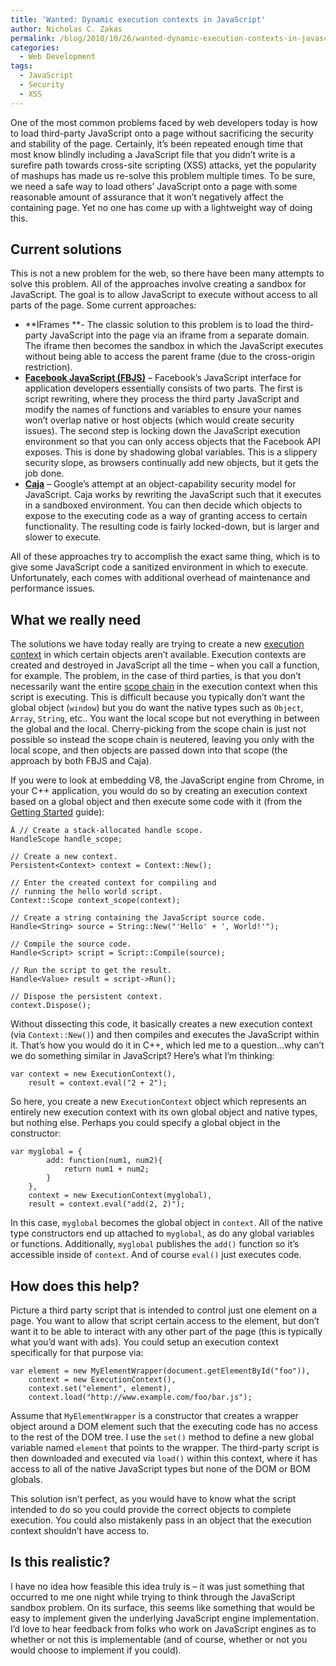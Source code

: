```yaml
---
title: 'Wanted: Dynamic execution contexts in JavaScript'
author: Nicholas C. Zakas
permalink: /blog/2010/10/26/wanted-dynamic-execution-contexts-in-javascript/
categories:
  - Web Development
tags:
  - JavaScript
  - Security
  - XSS
---
```

One of the most common problems faced by web developers today is how to load third-party JavaScript onto a page without sacrificing the security and stability of the page. Certainly, it&#8217;s been repeated enough time that most know blindly including a JavaScript file that you didn&#8217;t write is a surefire path towards cross-site scripting (XSS) attacks, yet the popularity of mashups has made us re-solve this problem multiple times. To be sure, we need a safe way to load others&#8217; JavaScript onto a page with some reasonable amount of assurance that it won&#8217;t negatively affect the containing page. Yet no one has come up with a lightweight way of doing this.

## Current solutions

This is not a new problem for the web, so there have been many attempts to solve this problem. All of the approaches involve creating a sandbox for JavaScript. The goal is to allow JavaScript to execute without access to all parts of the page. Some current approaches:

  * **IFrames **- The classic solution to this problem is to load the third-party JavaScript into the page via an iframe from a separate domain. The iframe then becomes the sandbox in which the JavaScript executes without being able to access the parent frame (due to the cross-origin restriction).
  * [**Facebook JavaScript (FBJS)**][1] &#8211; Facebook&#8217;s JavaScript interface for application developers essentially consists of two parts. The first is script rewriting, where they process the third party JavaScript and modify the names of functions and variables to ensure your names won&#8217;t overlap native or host objects (which would create security issues). The second step is locking down the JavaScript execution environment so that you can only access objects that the Facebook API exposes. This is done by shadowing global variables. This is a slippery security slope, as browsers continually add new objects, but it gets the job done.
  * [**Caja**][2] &#8211; Google&#8217;s attempt at an object-capability security model for JavaScript. Caja works by rewriting the JavaScript such that it executes in a sandboxed environment. You can then decide which objects to expose to the executing code as a way of granting access to certain functionality. The resulting code is fairly locked-down, but is larger and slower to execute.

All of these approaches try to accomplish the exact same thing, which is to give some JavaScript code a sanitized environment in which to execute. Unfortunately, each comes with additional overhead of maintenance and performance issues.

## What we really need

The solutions we have today really are trying to create a new [execution context][3] in which certain objects aren&#8217;t available. Execution contexts are created and destroyed in JavaScript all the time &#8211; when you call a function, for example. The problem, in the case of third parties, is that you don&#8217;t necessarily want the entire [scope chain][4] in the execution context when this script is executing. This is difficult because you typically don&#8217;t want the global object (`window`) but you do want the native types such as `Object`, `Array`, `String`, etc.. You want the local scope but not everything in between the global and the local. Cherry-picking from the scope chain is just not possible so instead the scope chain is neutered, leaving you only with the local scope, and then objects are passed down into that scope (the approach by both FBJS and Caja).

If you were to look at embedding V8, the JavaScript engine from Chrome, in your C++ application, you would do so by creating an execution context based on a global object and then execute some code with it (from the [Getting Started][5] guide):

    Â // Create a stack-allocated handle scope.
    HandleScope handle_scope;
    
    // Create a new context.
    Persistent<Context> context = Context::New();
    
    // Enter the created context for compiling and
    // running the hello world script.
    Context::Scope context_scope(context);
    
    // Create a string containing the JavaScript source code.
    Handle<String> source = String::New("'Hello' + ', World!'");
    
    // Compile the source code.
    Handle<Script> script = Script::Compile(source);
    
    // Run the script to get the result.
    Handle<Value> result = script->Run();
    
    // Dispose the persistent context.
    context.Dispose(); 

Without dissecting this code, it basically creates a new execution context (via `Context::New()`) and then compiles and executes the JavaScript within it. That&#8217;s how you would do it in C++, which led me to a question&#8230;why can&#8217;t we do something similar in JavaScript? Here&#8217;s what I&#8217;m thinking:

    var context = new ExecutionContext(),
        result = context.eval("2 + 2");

So here, you create a new `ExecutionContext` object which represents an entirely new execution context with its own global object and native types, but nothing else. Perhaps you could specify a global object in the constructor:

    var myglobal = {
            add: function(num1, num2){
                return num1 + num2;
            }
        },
        context = new ExecutionContext(myglobal),
        result = context.eval("add(2, 2)");

In this case, `myglobal` becomes the global object in `context`. All of the native type constructors end up attached to `myglobal`, as do any global variables or functions. Additionally, `myglobal` publishes the `add()` function so it&#8217;s accessible inside of `context`. And of course `eval()` just executes code.

## How does this help?

Picture a third party script that is intended to control just one element on a page. You want to allow that script certain access to the element, but don&#8217;t want it to be able to interact with any other part of the page (this is typically what you&#8217;d want with ads). You could setup an execution context specifically for that purpose via:

    var element = new MyElementWrapper(document.getElementById("foo")),
        context = new ExecutionContext(),
        context.set("element", element),
        context.load("http://www.example.com/foo/bar.js");

Assume that `MyElementWrapper` is a constructor that creates a wrapper object around a DOM element such that the executing code has no access to the rest of the DOM tree. I use the `set()` method to define a new global variable named `element` that points to the wrapper. The third-party script is then downloaded and executed via `load()` within this context, where it has access to all of the native JavaScript types but none of the DOM or BOM globals.

This solution isn&#8217;t perfect, as you would have to know what the script intended to do so you could provide the correct objects to complete execution. You could also mistakenly pass in an object that the execution context shouldn&#8217;t have access to.

## Is this realistic?

I have no idea how feasible this idea truly is &#8211; it was just something that occurred to me one night while trying to think through the JavaScript sandbox problem. On its surface, this seems like something that would be easy to implement given the underlying JavaScript engine implementation. I&#8217;d love to hear feedback from folks who work on JavaScript engines as to whether or not this is implementable (and of course, whether or not you would choose to implement if you could).

 [1]: http://developers.facebook.com/docs/fbjs
 [2]: http://code.google.com/p/google-caja/
 [3]: http://dmitrysoshnikov.com/ecmascript/chapter-1-execution-contexts/
 [4]: http://dmitrysoshnikov.com/ecmascript/chapter-4-scope-chain/
 [5]: http://code.google.com/apis/v8/get_started.html
